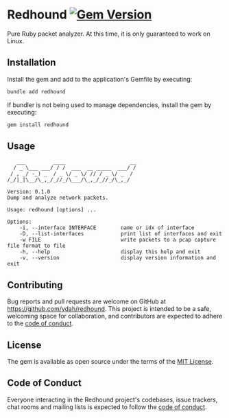 # Redhound [![Gem Version](https://badge.fury.io/rb/redhound.svg)](https://badge.fury.io/rb/redhound)

Pure Ruby packet analyzer.
At this time, it is only guaranteed to work on Linux.

## Installation

Install the gem and add to the application's Gemfile by executing:

```bash
bundle add redhound
```

If bundler is not being used to manage dependencies, install the gem by executing:

```bash
gem install redhound
```

## Usage

```command
   ___         ____                     __
  / _ \___ ___/ / /  ___  __ _____  ___/ /
 / , _/ -_) _  / _ \/ _ \/ // / _ \/ _  /
/_/|_|\__/\_,_/_//_/\___/\_,_/_//_/\_,_/

Version: 0.1.0
Dump and analyze network packets.

Usage: redhound [options] ...

Options:
    -i, --interface INTERFACE        name or idx of interface
    -D, --list-interfaces            print list of interfaces and exit
    -w FILE                          write packets to a pcap capture file format to file
    -h, --help                       display this help and exit
    -v, --version                    display version information and exit
```

## Contributing

Bug reports and pull requests are welcome on GitHub at https://github.com/ydah/redhound. This project is intended to be a safe, welcoming space for collaboration, and contributors are expected to adhere to the [code of conduct](https://github.com/ydah/redhound/blob/main/CODE_OF_CONDUCT.md).

## License

The gem is available as open source under the terms of the [MIT License](https://opensource.org/licenses/MIT).

## Code of Conduct

Everyone interacting in the Redhound project's codebases, issue trackers, chat rooms and mailing lists is expected to follow the [code of conduct](https://github.com/ydah/redhound/blob/main/CODE_OF_CONDUCT.md).
